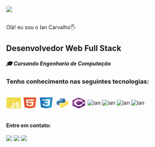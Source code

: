 <div align="center>

<div align="center" style="width:800px; margin:0 auto;">
  <a href="https://github.com/anuraghazra/convoychat" target="_blank">
      <img height=200 align="center" src="https://github-readme-stats.vercel.app/api/top-langs?username=O-ian-carvalho&layout=compact&langs_count=8&card_width=320&theme=react" />
  </a>
</div>
</br>


Olá! eu sou o Ian Carvalho🖐️

<h2>Desenvolvedor <strong>Web Full Stack</strong></h2>

<h5>🎓 Cursando Engenharia de Computação</h5> 

  


<h3>Tenho conhecimento nas seguintes tecnologias:</h3>

<div style="display: inline_block"><br>
  <img align="center" alt="Ian-Js" height="30" width="40" src="https://raw.githubusercontent.com/devicons/devicon/master/icons/javascript/javascript-plain.svg">
  <img align="center" alt="Ian-HTML" height="30" width="40" src="https://raw.githubusercontent.com/devicons/devicon/master/icons/html5/html5-original.svg">
  <img align="center" alt="Ian-CSS" height="30" width="40" src="https://raw.githubusercontent.com/devicons/devicon/master/icons/css3/css3-original.svg">
  <img align="center" alt="ian-Python" height="30" width="40" src="https://raw.githubusercontent.com/devicons/devicon/master/icons/python/python-original.svg">
  <img align="center" alt="ian-Csharp" height="30" width="40" src="https://raw.githubusercontent.com/devicons/devicon/master/icons/csharp/csharp-original.svg">
  <img align="center" alt="ian" height="30" width="30" src="https://encrypted-tbn0.gstatic.com/images?q=tbn:ANd9GcTFT1MO4Ln0Ynz4VKkD2EDyylsYzoVg1d8FiQ&s">
  <img align="center" alt="ian" height="30" width="55" src="https://upload.wikimedia.org/wikipedia/commons/8/87/Sql_data_base_with_logo.png">
  <img align="center" alt="ian" height="30" width="60" src="https://encrypted-tbn0.gstatic.com/images?q=tbn:ANd9GcS9XeELcp51xMR6GcbG86ssM_CLpG0QqiN9dw&s">
  <img align="center" alt="ian" height="30" width="60" src="[https://encrypted-tbn0.gstatic.com/images?q=tbn:ANd9GcS9XeELcp51xMR6GcbG86ssM_CLpG0QqiN9dw&s](https://raw.githubusercontent.com/devicons/devicon/ca28c779441053191ff11710fe24a9e6c23690d6/icons/angular/angular-original-wordmark.svg)">

</div>
</br>


  <h4>Entre em contato:</h4>
<div style="display: inline_block> 
  <a href="https://instagram.com/iancarvalho_" target="_blank"><img src="https://img.shields.io/badge/-Instagram-%23E4405F?style=for-the-badge&logo=instagram&logoColor=white" target="_blank"></a>
  <a href = "mailto:carvalhoian2509@gmail.com"><img src="https://img.shields.io/badge/-Gmail-%23333?style=for-the-badge&logo=gmail&logoColor=white" target="_blank"></a>
  <a href="https://www.linkedin.com/in/o-ian-carvalho" target="_blank"><img src="https://img.shields.io/badge/-LinkedIn-%230077B5?style=for-the-badge&logo=linkedin&logoColor=white" target="_blank"></a> 
  
</div>

</div>

